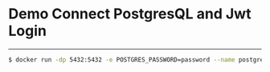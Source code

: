 # Demo Connect PostgresQL and Jwt Login

---

```sh
$ docker run -dp 5432:5432 -e POSTGRES_PASSWORD=password --name postgres 
```